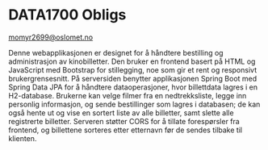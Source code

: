 # DATA1700 Obligs

momyr2699@oslomet.no

Denne webapplikasjonen er designet for å håndtere bestilling og administrasjon av kinobilletter. Den bruker en frontend basert på HTML og JavaScript med Bootstrap for stillegging, noe som gir et rent og responsivt brukergrensesnitt. På serversiden benytter applikasjonen Spring Boot med Spring Data JPA for å håndtere dataoperasjoner, hvor billettdata lagres i en H2-database. Brukerne kan velge filmer fra en nedtrekksliste, legge inn personlig informasjon, og sende bestillinger som lagres i databasen; de kan også hente ut og vise en sortert liste av alle billetter, samt slette alle registrerte billetter. Serveren støtter CORS for å tillate forespørsler fra frontend, og billettene sorteres etter etternavn før de sendes tilbake til klienten.
